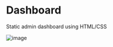 # Dashboard
Static admin dashboard using HTML/CSS

![image](https://user-images.githubusercontent.com/49983529/205490712-fc73c2a1-f8b5-4a65-8f42-e93f6a7a145f.png)
